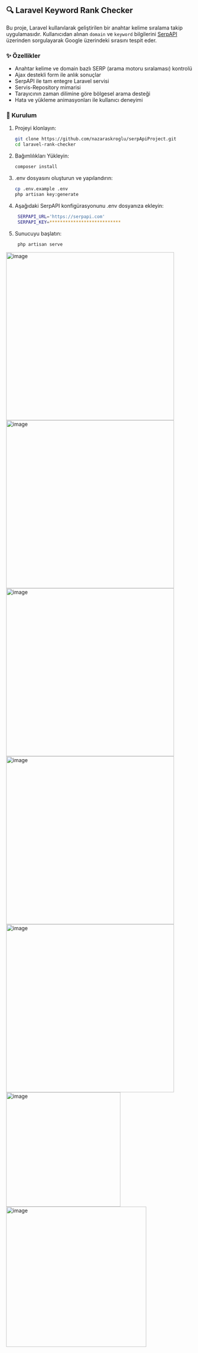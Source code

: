 ## 🔍 Laravel Keyword Rank Checker

Bu proje, Laravel kullanılarak geliştirilen bir anahtar kelime sıralama takip uygulamasıdır. Kullanıcıdan alınan `domain` ve `keyword` bilgilerini [SerpAPI](https://serpapi.com/) üzerinden sorgulayarak Google üzerindeki sırasını tespit eder.

### ✨ Özellikler

- Anahtar kelime ve domain bazlı SERP (arama motoru sıralaması) kontrolü
- Ajax destekli form ile anlık sonuçlar
- SerpAPI ile tam entegre Laravel servisi
- Servis-Repository mimarisi
- Tarayıcının zaman dilimine göre bölgesel arama desteği
- Hata ve yükleme animasyonları ile kullanıcı deneyimi

### 🧰 Kurulum

1. Projeyi klonlayın:
   ```bash
   git clone https://github.com/nazaraskroglu/serpApiProject.git
   cd laravel-rank-checker
2. Bağımlılıkları Yükleyin: 
   ```bash
   composer install
3. .env dosyasını oluşturun ve yapılandırın:
    ```bash
    cp .env.example .env
    php artisan key:generate
4. Aşağıdaki SerpAPI konfigürasyonunu .env dosyanıza ekleyin:
   ```bash
    SERPAPI_URL='https://serpapi.com'
    SERPAPI_KEY=***************************
5. Sunucuyu başlatın:
   ```bash
    php artisan serve


<img width="454" alt="image" src="https://github.com/user-attachments/assets/bdedea2c-0614-4050-aed9-3118bbadfb13" />
<img width="454" alt="image" src="https://github.com/user-attachments/assets/01b2bd2b-78fc-4eb7-9f28-c48ca9c22c3c" />
<img width="454" alt="image" src="https://github.com/user-attachments/assets/978a08f3-0236-4bd0-940a-55d9edb6077d" />
<img width="454" alt="image" src="https://github.com/user-attachments/assets/17896ff7-81b7-4758-98d6-4fafcc096aae" />
<img width="454" alt="image" src="https://github.com/user-attachments/assets/3bc3c574-1a96-429a-bdc8-2389c9632859" />
<img width="309" alt="image" src="https://github.com/user-attachments/assets/14149125-8e14-4506-b670-dc5bf0d87bac" />
<img width="379" alt="image" src="https://github.com/user-attachments/assets/1bfcf5bb-1eb2-4536-9afe-ed57358d3d6b" />








